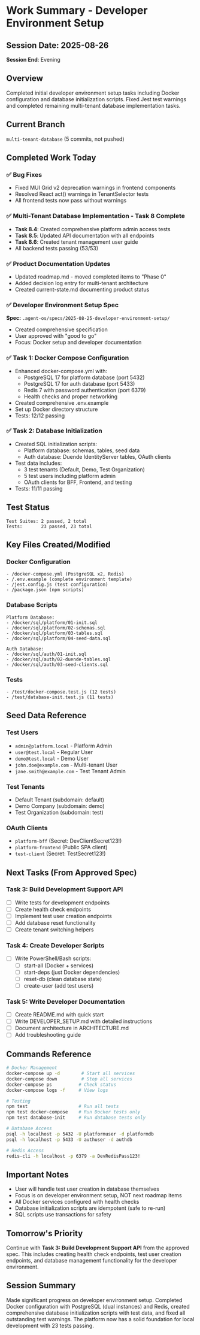 # Work Summary - Developer Environment Setup

## Session Date: 2025-08-26
**Session End**: Evening

## Overview
Completed initial developer environment setup tasks including Docker configuration and database initialization scripts. Fixed Jest test warnings and completed remaining multi-tenant database implementation tasks.

## Current Branch
`multi-tenant-database` (5 commits, not pushed)

## Completed Work Today

### ✅ Bug Fixes
- Fixed MUI Grid v2 deprecation warnings in frontend components
- Resolved React act() warnings in TenantSelector tests
- All frontend tests now pass without warnings

### ✅ Multi-Tenant Database Implementation - Task 8 Complete
- **Task 8.4**: Created comprehensive platform admin access tests
- **Task 8.5**: Updated API documentation with all endpoints
- **Task 8.6**: Created tenant management user guide
- All backend tests passing (53/53)

### ✅ Product Documentation Updates
- Updated roadmap.md - moved completed items to "Phase 0"
- Added decision log entry for multi-tenant architecture
- Created current-state.md documenting product status

### ✅ Developer Environment Setup Spec
**Spec:** `.agent-os/specs/2025-08-25-developer-environment-setup/`
- Created comprehensive specification
- User approved with "good to go"
- Focus: Docker setup and developer documentation

### ✅ Task 1: Docker Compose Configuration
- Enhanced docker-compose.yml with:
  - PostgreSQL 17 for platform database (port 5432)
  - PostgreSQL 17 for auth database (port 5433)  
  - Redis 7 with password authentication (port 6379)
  - Health checks and proper networking
- Created comprehensive .env.example
- Set up Docker directory structure
- Tests: 12/12 passing

### ✅ Task 2: Database Initialization
- Created SQL initialization scripts:
  - Platform database: schemas, tables, seed data
  - Auth database: Duende IdentityServer tables, OAuth clients
- Test data includes:
  - 3 test tenants (Default, Demo, Test Organization)
  - 5 test users including platform admin
  - OAuth clients for BFF, Frontend, and testing
- Tests: 11/11 passing

## Test Status
```
Test Suites: 2 passed, 2 total
Tests:       23 passed, 23 total
```

## Key Files Created/Modified

### Docker Configuration
```
- /docker-compose.yml (PostgreSQL x2, Redis)
- /.env.example (complete environment template)
- /jest.config.js (test configuration)
- /package.json (npm scripts)
```

### Database Scripts
```
Platform Database:
- /docker/sql/platform/01-init.sql
- /docker/sql/platform/02-schemas.sql
- /docker/sql/platform/03-tables.sql
- /docker/sql/platform/04-seed-data.sql

Auth Database:
- /docker/sql/auth/01-init.sql
- /docker/sql/auth/02-duende-tables.sql
- /docker/sql/auth/03-seed-clients.sql
```

### Tests
```
- /test/docker-compose.test.js (12 tests)
- /test/database-init.test.js (11 tests)
```

## Seed Data Reference

### Test Users
- `admin@platform.local` - Platform Admin
- `user@test.local` - Regular User
- `demo@test.local` - Demo User
- `john.doe@example.com` - Multi-tenant User
- `jane.smith@example.com` - Test Tenant Admin

### Test Tenants
- Default Tenant (subdomain: default)
- Demo Company (subdomain: demo)
- Test Organization (subdomain: test)

### OAuth Clients
- `platform-bff` (Secret: DevClientSecret123!)
- `platform-frontend` (Public SPA client)
- `test-client` (Secret: TestSecret123!)

## Next Tasks (From Approved Spec)

### Task 3: Build Development Support API
- [ ] Write tests for development endpoints
- [ ] Create health check endpoints
- [ ] Implement test user creation endpoints
- [ ] Add database reset functionality
- [ ] Create tenant switching helpers

### Task 4: Create Developer Scripts
- [ ] Write PowerShell/Bash scripts:
  - [ ] start-all (Docker + services)
  - [ ] start-deps (just Docker dependencies)
  - [ ] reset-db (clean database state)
  - [ ] create-user (add test users)

### Task 5: Write Developer Documentation
- [ ] Create README.md with quick start
- [ ] Write DEVELOPER_SETUP.md with detailed instructions
- [ ] Document architecture in ARCHITECTURE.md
- [ ] Add troubleshooting guide

## Commands Reference

```bash
# Docker Management
docker-compose up -d        # Start all services
docker-compose down         # Stop all services
docker-compose ps          # Check status
docker-compose logs -f     # View logs

# Testing
npm test                   # Run all tests
npm test docker-compose    # Run Docker tests only
npm test database-init     # Run database tests only

# Database Access
psql -h localhost -p 5432 -U platformuser -d platformdb
psql -h localhost -p 5433 -U authuser -d authdb

# Redis Access
redis-cli -h localhost -p 6379 -a DevRedisPass123!
```

## Important Notes
- User will handle test user creation in database themselves
- Focus is on developer environment setup, NOT next roadmap items
- All Docker services configured with health checks
- Database initialization scripts are idempotent (safe to re-run)
- SQL scripts use transactions for safety

## Tomorrow's Priority
Continue with **Task 3: Build Development Support API** from the approved spec. This includes creating health check endpoints, test user creation endpoints, and database management functionality for the developer environment.

## Session Summary
Made significant progress on developer environment setup. Completed Docker configuration with PostgreSQL (dual instances) and Redis, created comprehensive database initialization scripts with test data, and fixed all outstanding test warnings. The platform now has a solid foundation for local development with 23 tests passing.